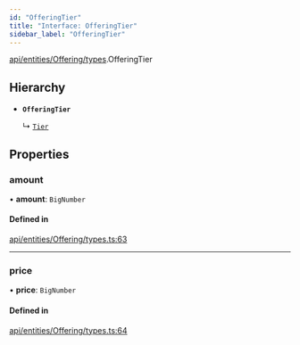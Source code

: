 ```yaml
---
id: "OfferingTier"
title: "Interface: OfferingTier"
sidebar_label: "OfferingTier"
---
```


[api/entities/Offering/types](../../../../../../modules/API/Entities/Offering/Types/Types.md).OfferingTier

## Hierarchy

- **`OfferingTier`**

  ↳ [`Tier`](../Tier/Tier.md)

## Properties

### amount

• **amount**: `BigNumber`

#### Defined in

[api/entities/Offering/types.ts:63](https://github.com/PolymeshAssociation/polymesh-sdk/blob/372a67e5d/src/api/entities/Offering/types.ts#L63)

___

### price

• **price**: `BigNumber`

#### Defined in

[api/entities/Offering/types.ts:64](https://github.com/PolymeshAssociation/polymesh-sdk/blob/372a67e5d/src/api/entities/Offering/types.ts#L64)
